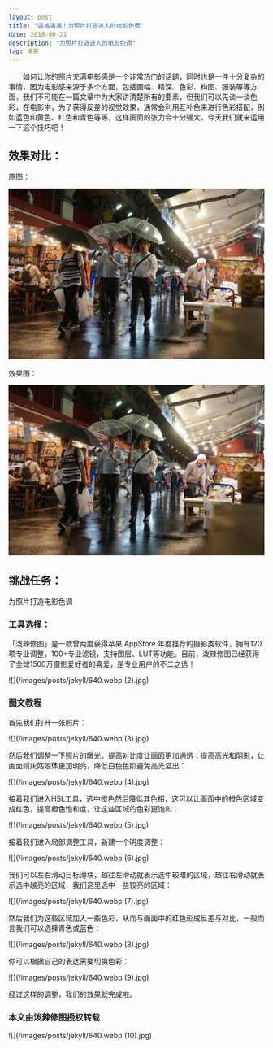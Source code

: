 ```yaml
---
layout: post
title: "逼格满满！为照片打造迷人的电影色调"
date: 2018-06-21 
description: "为照片打造迷人的电影色调"
tag: 博客 
---   
```


　　如何让你的照片充满电影感是一个非常热门的话题，同时也是一件十分复杂的事情，因为电影感来源于多个方面，包括画幅、精深、色彩、构图、服装等等方面，我们不可能在一篇文章中为大家讲清楚所有的要素，但我们可以先谈一谈色彩，在电影中，为了获得反差的视觉效果，通常会利用互补色来进行色彩搭配，例如蓝色和黄色、红色和青色等等，这样画面的张力会十分强大，今天我们就来运用一下这个技巧吧！

## 效果对比：
 原图：
 
![](/images/posts/jekyll/640.webp.jpg)

 效果图：
 
 ![](/images/posts/jekyll/640.webp.jpg)
 
## 挑战任务：

为照片打造电影色调

### 工具选择：         

「泼辣修图」是一款曾两度获得苹果 AppStore 年度推荐的摄影类软件，拥有120项专业调整，100+专业滤镜，支持图层、LUT等功能。目前，泼辣修图已经获得了全球1500万摄影爱好者的喜爱，是专业用户的不二之选！

![](/images/posts/jekyll/640.webp (2).jpg)

### 图文教程     
首先我们打开一张照片：

![](/images/posts/jekyll/640.webp (3).jpg)

然后我们调整一下照片的曝光，提高对比度让画面更加通透；提高高光和阴影，让画面则灰姑娘体更加明亮，降低白色色阶避免高光溢出：

![](/images/posts/jekyll/640.webp (4).jpg)

接着我们进入HSL工具，选中橙色然后降低其色相，这可以让画面中的橙色区域变成红色，提高橙色饱和度，让这些区域的色彩更饱和：

![](/images/posts/jekyll/640.webp (5).jpg)

接着我们进入局部调整工具，新建一个明度调整：

![](/images/posts/jekyll/640.webp (6).jpg)

我们可以左右滑动目标滑块，越往左滑动就表示选中较暗的区域，越往右滑动就表示选中越亮的区域，我们这里选中一些较亮的区域：

![](/images/posts/jekyll/640.webp (7).jpg)

然后我们为这些区域加入一些色彩，从而与画面中的红色形成反差与对比，一般而言我们可以选择青色或蓝色：

![](/images/posts/jekyll/640.webp (8).jpg)

你可以根据自己的表达需要切换色彩：

![](/images/posts/jekyll/640.webp (9).jpg)

经过这样的调整，我们的效果就完成啦。


### 本文由泼辣修图授权转载

![](/images/posts/jekyll/640.webp (10).jpg)
